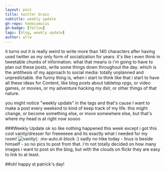 ```yaml
---
layout: post
title: twitter brain
subtitle: weekly update 
gh-repo: homocumulus
gh-badge: [follow]
tags: [blog, weekly update]
author: wllw
---
```

it turns out it is really weird to write more than 140 characters after having used twitter as my only form of socialization for years. it's like i even think in tweetable chunks of information. what that means is i'm going to have to plan out these posts, write some things down throughout the day. which is the antithesis of my approach to social media: totally unplanned and unpredictable. the funny thing is, when i start to think like that i start to have all these ideas for Content, like blog posts about tabletop rpgs, or video games, or movies, or my adventure hacking my dslr, or other things of that nature. 

you might notice "weekly update" in the tags and that's cause I want to make a post every weekend to kind of keep track of my life. this might change, or become something else, or move somewhere else, but that's where my head is at right now soooo

###Weekly Update 
ok so like nothing happened this week except i got this cool vanity/dresser for freeeeeee and its exactly what i needed for my room!
![vanity](https://homocumulus.github.io/assets/img/blog/vanity.webp){: .mx-auto.d-block :}
sadly no hike today - linus is beside himself - so no pics to post from that. i'm not totally decided on how many images i want to post on the blog, but with the clouds on flickr they are easy to link to at least. 

##oh! happy st patrick's day!
